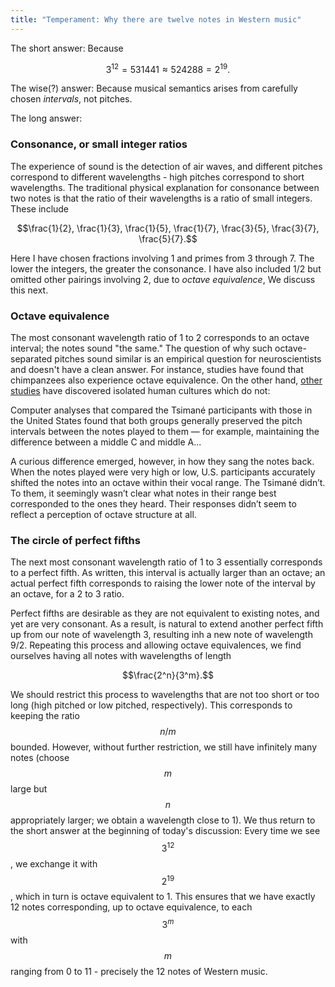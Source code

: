 ```yaml
---
title: "Temperament: Why there are twelve notes in Western music"
---
```


The short answer: Because

$$3^{12} = 531441 \approx 524288 = 2^{19}.$$

The wise(?) answer: Because musical semantics arises from carefully chosen _intervals_, not pitches.

The long answer:

### Consonance, or small integer ratios

The experience of sound is the detection of air waves, and different pitches correspond to different wavelengths - high pitches correspond to short wavelengths. The traditional physical explanation for consonance between two notes is that the ratio of their wavelengths is a ratio of small integers. These include

$$\frac{1}{2}, \frac{1}{3}, \frac{1}{5}, \frac{1}{7}, \frac{3}{5}, \frac{3}{7}, \frac{5}{7}.$$

Here I have chosen fractions involving 1 and primes from 3 through 7. The lower the integers, the greater the consonance. I have also included 1/2 but omitted other pairings involving 2, due to _octave equivalence_, We discuss this next.

### Octave equivalence

The most consonant wavelength ratio of 1 to 2 corresponds to an octave interval; the notes sound "the same." The question of why such octave-separated pitches sound similar is an empirical question for neuroscientists and doesn't have a clean answer. For instance, studies have found that chimpanzees also experience octave equivalence. On the other hand, [other studies](https://www.quantamagazine.org/perceptions-of-musical-octaves-are-learned-not-wired-in-the-brain-20191030/) have discovered isolated human cultures which do not:

<div class="media">
<p>Computer analyses that compared the Tsimané participants with those in the United States found that both groups generally preserved the pitch intervals between the notes played to them — for example, maintaining the difference between a middle C and middle A...</p>

<p>A curious difference emerged, however, in how they sang the notes back. When the notes played were very high or low, U.S. participants accurately shifted the notes into an octave within their vocal range. The Tsimané didn’t. To them, it seemingly wasn’t clear what notes in their range best corresponded to the ones they heard. Their responses didn’t seem to reflect a perception of octave structure at all.</p>
</div>

### The circle of perfect fifths

The next most consonant wavelength ratio of 1 to 3 essentially corresponds to a perfect fifth. As written, this interval is actually larger than an octave; an actual perfect fifth corresponds to raising the lower note of the interval by an octave, for a 2 to 3 ratio. 

Perfect fifths are desirable as they are not equivalent to existing notes, and yet are very consonant. As a result, is natural to extend another perfect fifth up from our note of wavelength 3, resulting inh a new note of wavelength 9/2. Repeating this process and allowing octave equivalences, we find ourselves having all notes with wavelengths of length

$$\frac{2^n}{3^m}.$$

We should restrict this process to wavelengths that are not too short or too long (high pitched or low pitched, respectively). This corresponds to keeping the ratio $$n/m$$ bounded. However, without further restriction, we still have infinitely many notes (choose $$m$$ large but $$n$$ appropriately larger; we obtain a wavelength close to 1). We thus return to the short answer at the beginning of today's discussion: Every time we see $$3^{12}$$, we exchange it with $$2^{19}$$, which in turn is octave equivalent to 1. This ensures that we have exactly 12 notes corresponding, up to octave equivalence, to each $$3^{m}$$ with $$m$$ ranging from 0 to 11 - precisely the 12 notes of Western music.
